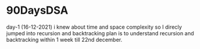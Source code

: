 # 90DaysDSA

day-1 (16-12-2021)
i knew about time and space complexity so I direcly jumped into recursion and backtracking
plan is to understand recursion and backtracking within 1 week till 22nd december.
